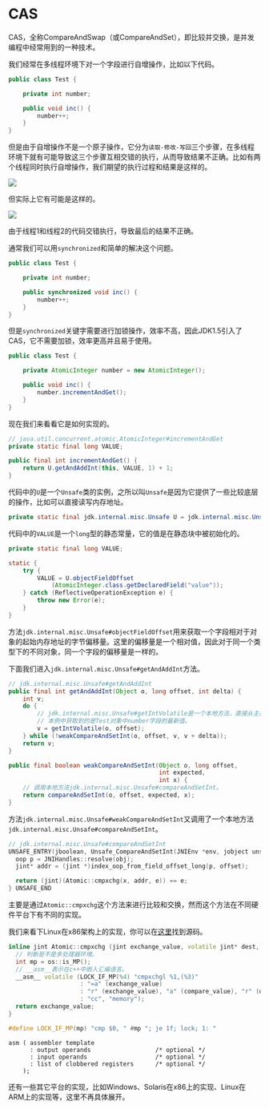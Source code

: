 # CAS

CAS，全称CompareAndSwap（或CompareAndSet），即比较并交换，是并发编程中经常用到的一种技术。

我们经常在多线程环境下对一个字段进行自增操作，比如以下代码。

```java
public class Test {

    private int number;

    public void inc() {
        number++;
    }
}
```

但是由于自增操作不是一个原子操作，它分为`读取-修改-写回`三个步骤，在多线程环境下就有可能导致这三个步骤互相交错的执行，从而导致结果不正确。比如有两个线程同时执行自增操作，我们期望的执行过程和结果是这样的。

![](resources/cas_1.png)

但实际上它有可能是这样的。

![](resources/cas_2.png)

由于线程1和线程2的代码交错执行，导致最后的结果不正确。

通常我们可以用`synchronized`和简单的解决这个问题。

```java
public class Test {

    private int number;

    public synchronized void inc() {
        number++;
    }
}
```

但是`synchronized`关键字需要进行加锁操作，效率不高，因此JDK1.5引入了CAS，它不需要加锁，效率更高并且易于使用。

```java
public class Test {

    private AtomicInteger number = new AtomicInteger();

    public void inc() {
        number.incrementAndGet();
    }
}
```

现在我们来看看它是如何实现的。

```java
// java.util.concurrent.atomic.AtomicInteger#incrementAndGet
private static final long VALUE;

public final int incrementAndGet() {
    return U.getAndAddInt(this, VALUE, 1) + 1;
}
```

代码中的`U`是一个`Unsafe`类的实例，之所以叫`Unsafe`是因为它提供了一些比较底层的操作，比如可以直接读写内存地址。

```java
private static final jdk.internal.misc.Unsafe U = jdk.internal.misc.Unsafe.getUnsafe();
```

代码中的`VALUE`是一个`long`型的静态常量，它的值是在静态块中被初始化的。

```java
private static final long VALUE;

static {
    try {
        VALUE = U.objectFieldOffset
            (AtomicInteger.class.getDeclaredField("value"));
    } catch (ReflectiveOperationException e) {
        throw new Error(e);
    }
}
```

方法`jdk.internal.misc.Unsafe#objectFieldOffset`用来获取一个字段相对于对象的起始内存地址的字节偏移量。这里的偏移量是一个相对值，因此对于同一个类型下的不同对象，同一个字段的偏移量是一样的。

下面我们进入`jdk.internal.misc.Unsafe#getAndAddInt`方法。

```java
// jdk.internal.misc.Unsafe#getAndAddInt
public final int getAndAddInt(Object o, long offset, int delta) {
    int v;
    do {
        // jdk.internal.misc.Unsafe#getIntVolatile是一个本地方法，直接从主存中获取对象指定偏移量处的int值。
        // 本例中获取到的是Test对象中number字段的最新值。
        v = getIntVolatile(o, offset);
    } while (!weakCompareAndSetInt(o, offset, v, v + delta));
    return v;
}

public final boolean weakCompareAndSetInt(Object o, long offset,
                                          int expected,
                                          int x) {
    // 调用本地方法jdk.internal.misc.Unsafe#compareAndSetInt。
    return compareAndSetInt(o, offset, expected, x);
}
```

方法`jdk.internal.misc.Unsafe#weakCompareAndSetInt`又调用了一个本地方法`jdk.internal.misc.Unsafe#compareAndSetInt`。

```cpp
// jdk.internal.misc.Unsafe#compareAndSetInt
UNSAFE_ENTRY(jboolean, Unsafe_CompareAndSetInt(JNIEnv *env, jobject unsafe, jobject obj, jlong offset, jint e, jint x)) {
  oop p = JNIHandles::resolve(obj);
  jint* addr = (jint *)index_oop_from_field_offset_long(p, offset);

  return (jint)(Atomic::cmpxchg(x, addr, e)) == e;
} UNSAFE_END
```

主要是通过`Atomic::cmpxchg`这个方法来进行比较和交换，然而这个方法在不同硬件平台下有不同的实现。

我们来看下Linux在x86架构上的实现，你可以在[这里](https://github.com/unofficial-openjdk/openjdk/blob/jdk9/jdk9/hotspot/src/os_cpu/linux_x86/vm/atomic_linux_x86.hpp)找到源码。

```cpp
inline jint Atomic::cmpxchg (jint exchange_value, volatile jint* dest, jint compare_value, cmpxchg_memory_order order) {
  // 判断是不是多处理器环境。
  int mp = os::is_MP();
  // __asm__表示在c++中嵌入汇编语言。
  __asm__ volatile (LOCK_IF_MP(%4) "cmpxchgl %1,(%3)"
                    : "=a" (exchange_value)
                    : "r" (exchange_value), "a" (compare_value), "r" (dest), "r" (mp)
                    : "cc", "memory");
  return exchange_value;
}

#define LOCK_IF_MP(mp) "cmp $0, " #mp "; je 1f; lock; 1: "
```

```x86asm
asm ( assembler template
      : output operands                  /* optional */
      : input operands                   /* optional */
      : list of clobbered registers      /* optional */
    );
```

还有一些其它平台的实现，比如Windows、Solaris在x86上的实现、Linux在ARM上的实现等，这里不再具体展开。
